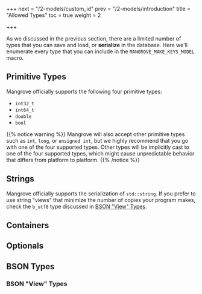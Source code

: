 +++
next = "/2-models/custom_id"
prev = "/2-models/introduction"
title = "Allowed Types"
toc = true
weight = 2

+++

As we discussed in the previous section, there are a limited number of types that you can save and load, or **serialize** in the database. Here we'll enumerate every type that you can include in the `MANGROVE_MAKE_KEYS_MODEL` macro.

## Primitive Types

Mangrove officially supports the following four primitive types:

* `int32_t`
* `int64_t`
* `double`
* `bool`

{{% notice warning %}}
Mangrove will also accept other primitive types such as `int`, `long`, or `unsigned int`, but we highly recommend that you go with one of the four supported types. Other types will be implicitly cast to one of the four supported types, which might cause unpredictable behavior that differs from platform to platform.
{{% /notice %}}

## Strings

Mangrove officially supports the serialization of `std::string`. If you prefer to use string "views" that minimize the number of copies your program makes, check the `b_utf8` type discussed in [BSON "View" Types](/2-models/allowed-types/#bson-view-types).

## Containers

## Optionals

## BSON Types

### BSON "View" Types

